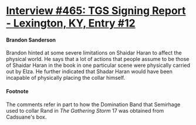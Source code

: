 # [Interview #465: TGS Signing Report - Lexington, KY, Entry #12](https://www.theoryland.com/intvmain.php?i=465#12)

#### Brandon Sanderson

Brandon hinted at some severe limitations on Shaidar Haran to affect the physical world. He says that a lot of actions that people assume to be those of Shaidar Haran in the book in one particular scene were physically carried out by Elza. He further indicated that Shadar Haran would have been incapable of physically placing the collar himself.

#### Footnote

The comments refer in part to how the Domination Band that Semirhage used to collar Rand in
*The Gathering Storm*
17 was obtained from Cadsuane's box.


